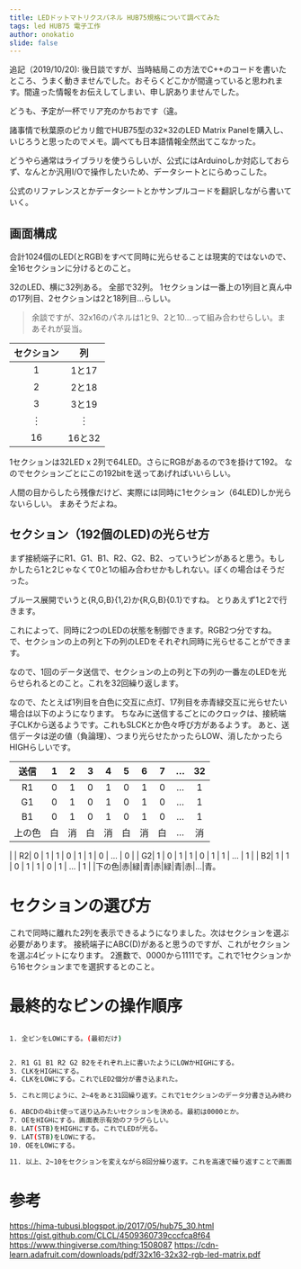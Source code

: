 ```yaml
---
title: LEDドットマトリクスパネル HUB75規格について調べてみた
tags: led HUB75 電子工作
author: onokatio
slide: false
---
```

追記（2019/10/20): 後日談ですが、当時結局この方法でC++のコードを書いたところ、うまく動きませんでした。おそらくどこかが間違っていると思われます。間違った情報をお伝えしてしまい、申し訳ありませんでした。


どうも、予定が一杯でリア充のかちおです（違。

諸事情で秋葉原のピカリ館でHUB75型の32×32のLED Matrix Panelを購入し、いじろうと思ったのでメモ。調べても日本語情報全然出てこなかった。

どうやら通常はライブラリを使うらしいが、公式にはArduinoしか対応しておらず、なんとか汎用I/Oで操作したいため、データシートとにらめっこした。

公式のリファレンスとかデータシートとかサンプルコードを翻訳しながら書いていく。

## 画面構成

合計1024個のLED(とRGB)をすべて同時に光らせることは現実的ではないので、全16セクションに分けるとのこと。

32のLED、横に32列ある。
全部で32列。
1セクションは一番上の1列目と真ん中の17列目、2セクションは2と18列目…らしい。

> 余談ですが、32x16のパネルは1と9、2と10…って組み合わせらしい。まあそれが妥当。


| セクション | 列 |
|:-:|:-:|
|1|1と17|
|2|2と18|
|3|3と19|
|︙|︙|
|16|16と32|

1セクションは32LED x 2列で64LED。さらにRGBがあるので3を掛けて192。
なのでセクションごとにこの192bitを送ってあげればいいらしい。

人間の目からしたら残像だけど、実際には同時に1セクション（64LED)しか光らないらしい。
まあそうだよね。

## セクション（192個のLED)の光らせ方

まず接続端子にR1、G1、B1、R2、G2、B2、っていうピンがあると思う。もしかしたら1と2じゃなくて0と1の組み合わせかもしれない。ぼくの場合はそうだった。

ブルース展開でいうと{R,G,B}{1,2}か{R,G,B}{0.1}ですね。
とりあえず1と2で行きます。

これによって、同時に2つのLEDの状態を制御できます。RGB2つ分ですね。
で、セクションの上の列と下の列のLEDをそれぞれ同時に光らせることができます。

なので、1回のデータ送信で、セクションの上の列と下の列の一番左のLEDを光らせられるとのこと。これを32回繰り返します。

なので、たとえば1列目を白色に交互に点灯、17列目を赤青緑交互に光らせたい場合は以下のようになります。
ちなみに送信するごとにのクロックは、接続端子CLKから送るようです。これもSLCKとか色々呼び方があるようす。
あと、送信データは逆の値（負論理）、つまり光らせたかったらLOW、消したかったらHIGHらしいです。

|送信| 1 | 2 | 3 | 4 | 5 | 6 | 7 | … | 32 |
|:-:|:-:|:-:|:-:|:-:|:-:|:-:|:-:|:-:|:-:|
| R1| 0 | 1 | 0 | 1 | 0 | 1 | 0 | … | 1 |
| G1| 0 | 1 | 0 | 1 | 0 | 1 | 0 | … | 1 |
| B1| 0 | 1 | 0 | 1 | 0 | 1 | 0 | … | 1 |
|上の色|白|消|白|消|白|消|白|…|消
|
| R2| 0 | 1 | 1 | 0 | 1 | 1 | 0 | … | 0 |
| G2| 1 | 0 | 1 | 1 | 0 | 1 | 1 | … | 1 |
| B2| 1 | 1 | 0 | 1 | 1 | 0 | 1 | … | 1 |
|下の色|赤|緑|青|赤|緑|青|赤|…|青。


# セクションの選び方

これで同時に離れた2列を表示できるようになりました。次はセクションを選ぶ必要があります。
接続端子にABC(D)があると思うのですが、これがセクションを選ぶ4ビットになります。
2進数で、0000から1111です。これで1セクションから16セクションまでを選択するとのこと。

# 最終的なピンの操作順序

```bash

1. 全ピンをLOWにする。(最初だけ)


2. R1 G1 B1 R2 G2 B2をそれぞれ上に書いたようにLOWかHIGHにする。
3. CLKをHIGHにする。
4. CLKをLOWにする。これでLED2個分が書き込まれた。

5. これと同じように、2~4をあと31回繰り返す。これで1セクションのデータ分書き込み終わる。

6. ABCDの4bit使って送り込みたいセクションを決める。最初は0000とか。
7. OEをHIGHにする。画面表示有効のフラグらしい。
8. LAT(STB)をHIGHにする。これでLEDが光る。
9. LAT(STB)をLOWにする。
10. OEをLOWにする。

11. 以上、2~10をセクションを変えながら8回分繰り返す。これを高速で繰り返すことで画面を全部表示できる。ちなみに止めたらその瞬間消える（たぶん）

```

# 参考

https://hima-tubusi.blogspot.jp/2017/05/hub75_30.html
https://gist.github.com/CLCL/4509360739cccfca8f64
https://www.thingiverse.com/thing:1508087
https://cdn-learn.adafruit.com/downloads/pdf/32x16-32x32-rgb-led-matrix.pdf

